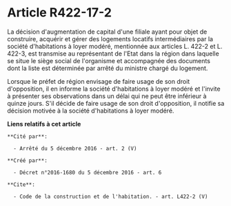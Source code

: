 # Article R422-17-2

La décision d'augmentation de capital d'une filiale ayant pour objet de construire, acquérir et gérer des logements locatifs
intermédiaires par la société d'habitations à loyer modéré, mentionnée aux articles L. 422-2 et L. 422-3, est transmise au
représentant de l'Etat dans la région dans laquelle se situe le siège social de l'organisme et accompagnée des documents dont
la liste est déterminée par arrêté du ministre chargé du logement. 

Lorsque le préfet de région envisage de faire usage de son droit d'opposition, il en informe la société d'habitations à loyer
modéré et l'invite à présenter ses observations dans un délai qui ne peut être inférieur à quinze jours. S'il décide de faire
usage de son droit d'opposition, il notifie sa décision motivée à la société d'habitations à loyer modéré.

**Liens relatifs à cet article**

	**Cité par**:

	  - Arrêté du 5 décembre 2016 - art. 2 (V)

	**Créé par**:

	  - Décret n°2016-1680 du 5 décembre 2016 - art. 6

	**Cite**:

	  - Code de la construction et de l'habitation. - art. L422-2 (V)
